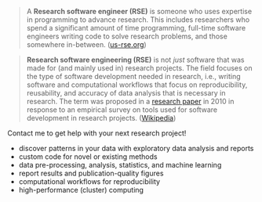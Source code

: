 > A **Research software engineer (RSE)** is someone who uses expertise in
> programming to advance research. This includes researchers who spend a
> significant amount of time programming, full-time software engineers writing
> code to solve research problems, and those somewhere in-between.
> ([us-rse.org][2])


> **Research software engineering (RSE)** is not *just* software that was made
> for (and mainly used in) research projects. The field focuses on the type of
> software development needed in research, i.e., writing software and
> computational workflows that focus on reproducibility, reusability, and
> accuracy of data analysis that is necessary in research. The term was
> proposed in a [research paper][3] in 2010 in response to an empirical survey
> on tools used for software development in research projects. ([Wikipedia][1])

Contact me to get help with your next research project! 

- discover patterns in your data with exploratory data analysis and reports
- custom code for novel or existing methods
- data pre-processing, analysis, statistics, and machine learning
- report results and publication-quality figures
- computational workflows for reproducibility
- high-performance (cluster) computing


[web surveys]: https://oit.utk.edu/research/websurveys
[1]: https://en.wikipedia.org/wiki/Research_software_engineering
[2]: https://us-rse.org/about/what-is-an-rse/
[3]: https://ieeexplore.ieee.org/document/5581551

